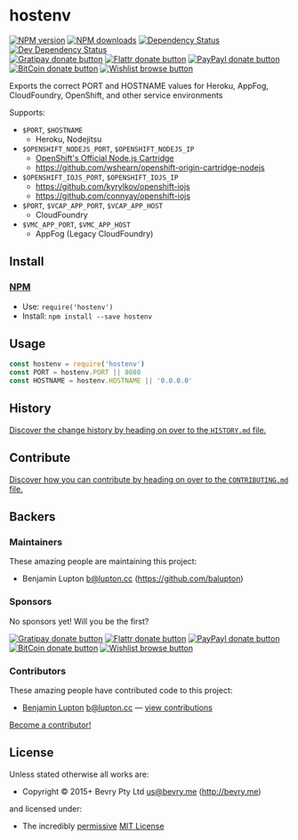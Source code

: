 
<!-- TITLE/ -->

# hostenv

<!-- /TITLE -->


<!-- BADGES/ -->

[![NPM version](https://img.shields.io/npm/v/hostenv.svg)](https://npmjs.org/package/hostenv "View this project on NPM")
[![NPM downloads](https://img.shields.io/npm/dm/hostenv.svg)](https://npmjs.org/package/hostenv "View this project on NPM")
[![Dependency Status](https://img.shields.io/david/bevry/hostenv.svg)](https://david-dm.org/bevry/hostenv)
[![Dev Dependency Status](https://img.shields.io/david/dev/bevry/hostenv.svg)](https://david-dm.org/bevry/hostenv#info=devDependencies)<br/>
[![Gratipay donate button](https://img.shields.io/gratipay/bevry.svg)](https://www.gratipay.com/bevry/ "Donate weekly to this project using Gratipay")
[![Flattr donate button](https://img.shields.io/badge/flattr-donate-yellow.svg)](http://flattr.com/thing/344188/balupton-on-Flattr "Donate monthly to this project using Flattr")
[![PayPayl donate button](https://img.shields.io/badge/paypal-donate-yellow.svg)](https://www.paypal.com/cgi-bin/webscr?cmd=_s-xclick&hosted_button_id=QB8GQPZAH84N6 "Donate once-off to this project using Paypal")
[![BitCoin donate button](https://img.shields.io/badge/bitcoin-donate-yellow.svg)](https://bevry.me/bitcoin "Donate once-off to this project using BitCoin")
[![Wishlist browse button](https://img.shields.io/badge/wishlist-donate-yellow.svg)](https://bevry.me/wishlist "Buy an item on our wishlist for us")

<!-- /BADGES -->


<!-- DESCRIPTION/ -->

Exports the correct PORT and HOSTNAME values for Heroku, AppFog, CloudFoundry, OpenShift, and other service environments

<!-- /DESCRIPTION -->


Supports:

- `$PORT`, `$HOSTNAME`
	- Heroku, Nodejitsu
- `$OPENSHIFT_NODEJS_PORT`, `$OPENSHIFT_NODEJS_IP`
	- [OpenShift's Official Node.js Cartridge](ttps://docs.openshift.org/origin-m4/oo_cartridge_guide.html#environment-variables-8)
	- https://github.com/wshearn/openshift-origin-cartridge-nodejs
- `$OPENSHIFT_IOJS_PORT`, `$OPENSHIFT_IOJS_IP`
	- https://github.com/kyrylkov/openshift-iojs
	- https://github.com/connyay/openshift-iojs
- `$PORT`, `$VCAP_APP_PORT`, `$VCAP_APP_HOST`
	- CloudFoundry
- `$VMC_APP_PORT`, `$VMC_APP_HOST`
	- AppFog (Legacy CloudFoundry)


<!-- INSTALL/ -->

## Install

### [NPM](http://npmjs.org/)
- Use: `require('hostenv')`
- Install: `npm install --save hostenv`

<!-- /INSTALL -->


## Usage

``` javascript
const hostenv = require('hostenv')
const PORT = hostenv.PORT || 8080
const HOSTNAME = hostenv.HOSTNAME || '0.0.0.0'
```

<!-- HISTORY/ -->

## History
[Discover the change history by heading on over to the `HISTORY.md` file.](https://github.com/bevry/hostenv/blob/master/HISTORY.md#files)

<!-- /HISTORY -->


<!-- CONTRIBUTE/ -->

## Contribute

[Discover how you can contribute by heading on over to the `CONTRIBUTING.md` file.](https://github.com/bevry/hostenv/blob/master/CONTRIBUTING.md#files)

<!-- /CONTRIBUTE -->


<!-- BACKERS/ -->

## Backers

### Maintainers

These amazing people are maintaining this project:

- Benjamin Lupton <b@lupton.cc> (https://github.com/balupton)

### Sponsors

No sponsors yet! Will you be the first?

[![Gratipay donate button](https://img.shields.io/gratipay/bevry.svg)](https://www.gratipay.com/bevry/ "Donate weekly to this project using Gratipay")
[![Flattr donate button](https://img.shields.io/badge/flattr-donate-yellow.svg)](http://flattr.com/thing/344188/balupton-on-Flattr "Donate monthly to this project using Flattr")
[![PayPayl donate button](https://img.shields.io/badge/paypal-donate-yellow.svg)](https://www.paypal.com/cgi-bin/webscr?cmd=_s-xclick&hosted_button_id=QB8GQPZAH84N6 "Donate once-off to this project using Paypal")
[![BitCoin donate button](https://img.shields.io/badge/bitcoin-donate-yellow.svg)](https://bevry.me/bitcoin "Donate once-off to this project using BitCoin")
[![Wishlist browse button](https://img.shields.io/badge/wishlist-donate-yellow.svg)](https://bevry.me/wishlist "Buy an item on our wishlist for us")

### Contributors

These amazing people have contributed code to this project:

- [Benjamin Lupton](https://github.com/balupton) <b@lupton.cc> — [view contributions](https://github.com/bevry/hostenv/commits?author=balupton)

[Become a contributor!](https://github.com/bevry/hostenv/blob/master/CONTRIBUTING.md#files)

<!-- /BACKERS -->


<!-- LICENSE/ -->

## License

Unless stated otherwise all works are:

- Copyright &copy; 2015+ Bevry Pty Ltd <us@bevry.me> (http://bevry.me)

and licensed under:

- The incredibly [permissive](http://en.wikipedia.org/wiki/Permissive_free_software_licence) [MIT License](http://opensource.org/licenses/mit-license.php)

<!-- /LICENSE -->


